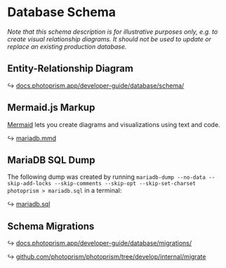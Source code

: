 # Database Schema

*Note that this schema description is for illustrative purposes only, e.g. to create visual relationship diagrams. It should not be used to update or replace an existing production database.*

## Entity-Relationship Diagram

↪ [docs.photoprism.app/developer-guide/database/schema/](https://docs.photoprism.app/developer-guide/database/schema/)

##  Mermaid.js Markup

[Mermaid](https://mermaid-js.github.io/) lets you create diagrams and visualizations using text and code.

↪ [mariadb.mmd](mariadb.mmd)

## MariaDB SQL Dump

The following dump was created by running `mariadb-dump --no-data --skip-add-locks --skip-comments --skip-opt --skip-set-charset photoprism > mariadb.sql` in a terminal:

↪ [mariadb.sql](mariadb.sql)

## Schema Migrations

↪ [docs.photoprism.app/developer-guide/database/migrations/](https://docs.photoprism.app/developer-guide/database/migrations/)

↪ [github.com/photoprism/photoprism/tree/develop/internal/migrate](https://github.com/photoprism/photoprism/tree/develop/internal/migrate)
